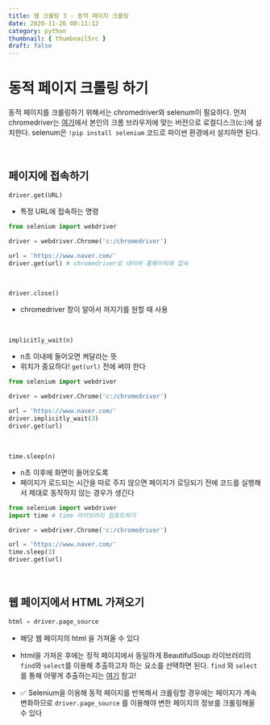 ```yaml
---
title: 웹 크롤링 3 - 동적 페이지 크롤링
date: 2020-11-26 00:11:12
category: python
thumbnail: { thumbnailSrc }
draft: false
---
```


# 동적 페이지 크롤링 하기

동적 페이지를 크롤링하기 위해서는 chromedriver와 selenum이 필요하다. 먼저 chromedriver는 [여기](https://chromedriver.chromium.org/downloads)에서 본인의 크롬 브라우저에 맞는 버전으로 로컬디스크(c:)에 설치한다. selenum은 `!pip install selenium` 코드로 파이썬 환경에서 설치하면 된다.

</br>

## 페이지에 접속하기

`driver.get(URL)`

- 특정 URL에 접속하는 명령

```python
from selenium import webdriver

driver = webdriver.Chrome('c:/chromedriver')

url = 'https://www.naver.com/'
driver.get(url) # chromedriver로 네이버 홈페이지에 접속
```

</br>

`driver.close()`

- chromedriver 창이 알아서 꺼지기를 원할 때 사용

</br>

`implicitly_wait(n)`

- n초 이내에 들어오면 켜달라는 뜻
- 위치가 중요하다! `get(url)` 전에 써야 한다

```python
from selenium import webdriver

driver = webdriver.Chrome('c:/chromedriver')

url = 'https://www.naver.com/'
driver.implicitly_wait(3)
driver.get(url)
```

</br>

`time.sleep(n)`

- n초 이후에 화면이 들어오도록
- 페이지가 로드되는 시간을 따로 주지 않으면 페이지가 로딩되기 전에 코드를 실행해서 제대로 동작하지 않는 경우가 생긴다

```python
from selenium import webdriver
import time # time 라이브러리 임포트하기

driver = webdriver.Chrome('c:/chromedriver')

url = 'https://www.naver.com/'
time.sleep(3)
driver.get(url)
```

</br>

## 웹 페이지에서 HTML 가져오기

```python
html = driver.page_source
```

- 해당 웹 페이지의 html 을 가져올 수 있다

- html을 가져온 후에는 정적 페이지에서 동일하게 BeautifulSoup 라이브러리의 `find`와 `select`를 이용해 추출하고자 하는 요소를 선택하면 된다. `find` 와 `select`를 통해 어떻게 추출하는지는 [여기](https://2dowon.netlify.app/python/%ED%8C%8C%EC%9D%B4%EC%8D%AC-%EC%9B%B9-%ED%81%AC%EB%A1%A4%EB%A7%812---%EC%A0%95%EC%A0%81-%ED%8E%98%EC%9D%B4%EC%A7%80-%ED%81%AC%EB%A1%A4%EB%A7%81/) 참고!

- ✅ Selenium을 이용해 동적 페이지를 반복해서 크롤링할 경우에는 페이지가 계속 변화하므로 `driver.page_source` 를 이용해야 변한 페이지의 정보를 크롤링해올 수 있다
